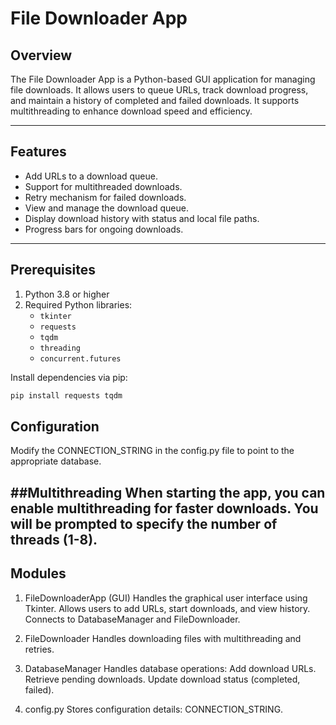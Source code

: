 # File Downloader App

## Overview
The File Downloader App is a Python-based GUI application for managing file downloads. It allows users to queue URLs, track download progress, and maintain a history of completed and failed downloads. 
It supports multithreading to enhance download speed and efficiency.

---

## Features
- Add URLs to a download queue.
- Support for multithreaded downloads.
- Retry mechanism for failed downloads.
- View and manage the download queue.
- Display download history with status and local file paths.
- Progress bars for ongoing downloads.

---

## Prerequisites
1. Python 3.8 or higher
2. Required Python libraries:
   - `tkinter`
   - `requests`
   - `tqdm`
   - `threading`
   - `concurrent.futures`

Install dependencies via pip:
```bash
pip install requests tqdm
```

## Configuration
Modify the CONNECTION_STRING in the config.py file to point to the appropriate database.

##Multithreading
When starting the app, you can enable multithreading for faster downloads. You will be prompted to specify the number of threads (1-8).
---
## Modules

1. FileDownloaderApp (GUI)
Handles the graphical user interface using Tkinter.
Allows users to add URLs, start downloads, and view history.
Connects to DatabaseManager and FileDownloader.

2. FileDownloader
Handles downloading files with multithreading and retries.

3. DatabaseManager
Handles database operations:
Add download URLs.
Retrieve pending downloads.
Update download status (completed, failed).

4. config.py
Stores configuration details: CONNECTION_STRING.

